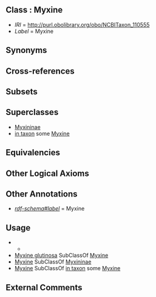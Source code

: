 
## Class : Myxine

 * *IRI* = http://purl.obolibrary.org/obo/NCBITaxon_110555
 * *Label* = Myxine

## Synonyms


## Cross-references


## Subsets


## Superclasses

 * [Myxininae](../../NCBITaxon/51/NCBITaxon_110551.md)
 * [in taxon](../../RO/62/RO_0002162.md) some [Myxine](../../NCBITaxon/55/NCBITaxon_110555.md)

## Equivalencies


## Other Logical Axioms


## Other Annotations

 * *[rdf-schema#label](../../el/rdf-schema#label.md)* = Myxine

## Usage

 * -
 * [Myxine glutinosa](../../NCBITaxon/69/NCBITaxon_7769.md) SubClassOf [Myxine](../../NCBITaxon/55/NCBITaxon_110555.md)
 * [Myxine](../../NCBITaxon/55/NCBITaxon_110555.md) SubClassOf [Myxininae](../../NCBITaxon/51/NCBITaxon_110551.md)
 * [Myxine](../../NCBITaxon/55/NCBITaxon_110555.md) SubClassOf [in taxon](../../RO/62/RO_0002162.md) some [Myxine](../../NCBITaxon/55/NCBITaxon_110555.md)

## External Comments


